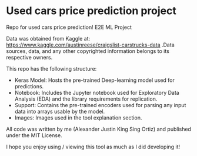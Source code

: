 # Used cars price prediction project
Repo for used cars price prediction! E2E ML Project

Data was obtained from Kaggle at: https://www.kaggle.com/austinreese/craigslist-carstrucks-data .Data sources, data, and any other copyrighted information belongs to its respective owners. 

This repo has the following structure:
* Keras Model: Hosts the pre-trained Deep-learning model used for predictions.
* Notebook: Includes the Jupyter notebook used for Exploratory Data Analysis (EDA) and the library requirements for replication.
* Support: Contains the pre-trained encoders used for parsing any input data into arrays usable by the model.
* Images: Images used in the tool explanation section. 

All code was written by me (Alexander Justin King Sing Ortiz) and published under the MIT License.

I hope you enjoy using / viewing this tool as much as I did developing it!
